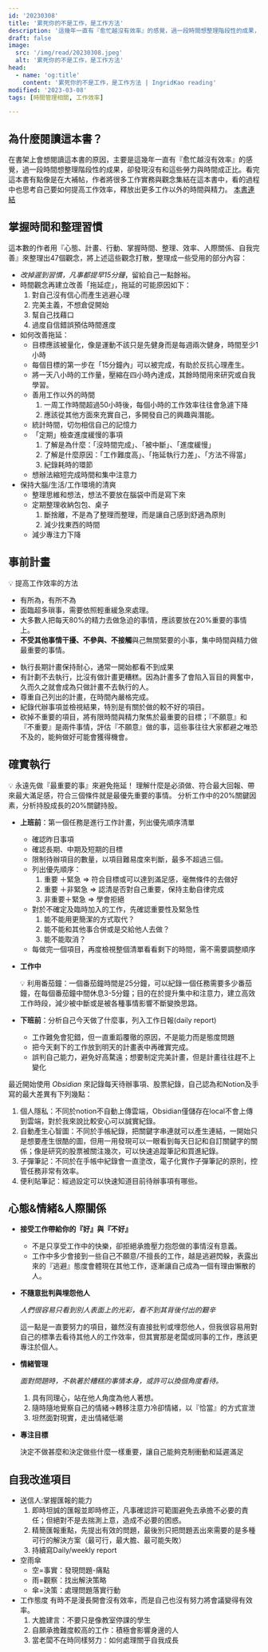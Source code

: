 ```yaml
---
id: '20230308'
title: '累死你的不是工作，是工作方法'
description: '這幾年一直有『愈忙越沒有效率』的感覺，過一段時間想整理階段性的成果，卻發現沒有和這些勞力與時間成正比；透過閱讀這本書思考自己要如何提高工作效率，釋放出更多工作以外的時間與精力。'
draft: false
image:
  src: '/img/read/20230308.jpeg'
  alt: '累死你的不是工作，是工作方法'
head:
  - name: 'og:title'
    content: '累死你的不是工作，是工作方法 | IngridKao reading'
modified: '2023-03-08'
tags: [時間管理相關, 工作效率]

---
```




## 為什麼閱讀這本書？

在書架上會想閱讀這本書的原因，主要是這幾年一直有『愈忙越沒有效率』的感覺，過一段時間想整理階段性的成果，卻發現沒有和這些勞力與時間成正比。看完這本書有點像是在大補帖，作者將很多工作實務與觀念集結在這本書中，看的過程中也思考自己要如何提高工作效率，釋放出更多工作以外的時間與精力。
[本書連結](https://www.taaze.tw/apredir.html?ap135980352_a_11100950362?a=t)



## 掌握時間和整理習慣
這本數的作者用『心態、計畫、行動、掌握時間、整理、效率、人際關係、自我完善』來整理出47個觀念，將上述這些觀念打散，整理成一些受用的部分內容：

- *改掉遲到習慣，凡事都提早15分鐘*，留給自己一點餘裕。
- 時間觀念再建立改善「拖延症」，拖延的可能原因如下：
    1. 對自己沒有信心而產生逃避心理
    2. 完美主義，不想倉促開始
    3. 幫自己找藉口
    4. 過度自信錯誤預估時間進度
- 如何改善拖延：
    - 目標應該被量化，像是運動不該只是先健身而是每週兩次健身，時間至少1小時
    - 每個目標的第一步在「15分鐘內」可以被完成，有助於反抗心理產生。
    - 將一天八小時的工作量，壓縮在四小時內達成，其餘時間用來研究或自我學習。
    - 善用工作以外的時間
        1. 一周工作時間超過50小時後，每個小時的工作效率往往會急遽下降
        2. 應該從其他方面來充實自己，多開發自己的興趣與潛能。
    - 統計時間，切勿相信自己的記憶力
    - 「定期」檢查進度緩慢的事項
        1. 了解是為什麼：「沒時間完成」、「被中斷」、「進度緩慢」
        2. 了解是什麼原因：「工作難度高」、「拖延執行力差」、「方法不得當」
        3. 紀錄耗時的環節
    - 想辦法縮短完成時間和集中注意力
- 保持大腦/生活/工作環境的清爽
    - 整理思維和想法，想法不要放在腦袋中而是寫下來
    - 定期整理收納包包、桌子
        1. 斷捨離，不是為了整理而整理，而是讓自己感到舒適為原則
        2. 減少找東西的時間
    - 減少專注力下降

## 事前計畫

<div class="callout">
💡 提高工作效率的方法

- 有所為，有所不為
- 面臨超多瑣事，需要依照輕重緩急來處理。
- 大多數人把每天80%的精力去做急迫的事情，應該要放在20%重要的事情上。
- **不受其他事情干擾、不參與、不接觸**與己無關緊要的小事，集中時間與精力做最重要的事情。
</div>

- 執行長期計畫保持耐心，通常一開始都看不到成果
- 有計劃不去執行，比沒有做計畫更糟糕。因為計畫多了會陷入盲目的興奮中，久而久之就會成為只做計畫不去執行的人。
- 尊重自己列出的計畫，在時間內嚴格完成。
- 紀錄代辦事項並檢視結果，特別是有關於做的較不好的項目。
- 砍掉不重要的項目，將有限時間與精力聚焦於最重要的目標；『不願意』和『不重要』是兩件事情，評估『不願意』做的事，這些事往往大家都避之唯恐不及的，能夠做好可能會獲得機會。


## 確實執行

<div class="callout">
💡 永遠先做『最重要的事』來避免拖延！
  理解什麼是必須做、符合最大回報、帶來最大滿足感，符合三個條件就是最優先重要的事情。
  分析工作中的20%關鍵因素，分析持股成長的20%關鍵持股。
</div>

- **上班前**：第一個任務是進行工作計畫，列出優先順序清單
    - 確認昨日事項
    - 確認長期、中期及短期的目標
    - 限制待辦項目的數量，以項目難易度來判斷，最多不超過三個。
    - 列出優先順序：
        1. 重要 ＋緊急    ⇒ 符合目標或可以達到滿足感，毫無條件的去做好
        2. 重要 ＋非緊急  ⇒ 認清是否對自己重要，保持主動自律完成
        3. 非重要＋緊急   ⇒ 學會拒絕
    - 對於不確定及臨時加入的工作，先確認重要性及緊急性
        1. 能不能用更簡潔的方式取代？
        2. 能不能和其他事合併或是交給他人去做？
        3. 能不能取消？
    - 每做完一個項目，再度檢視整個清單看看剩下的時間，需不需要調整順序

- **工作中**
    
  <div class="callout">
    💡 利用番茄鐘：一個番茄鐘時間是25分鐘，可以紀錄一個任務需要多少番茄鐘，在每個番茄鐘中間休息3-5分鐘；目的在於提升集中和注意力，建立高效工作時段，減少被中斷或是被各種事情影響不斷變換思路。
  </div>
    
- **下班前**：分析自己今天做了什麼事，列入工作日報(daily report)
    - 工作難免會犯錯，但一直重蹈覆徹的原因，不是能力而是態度問題
    - 把今天剩下的工作放到明天的計畫表中再確實完成。
    - 誤判自己能力，避免好高騖遠；想要制定完美計畫，但是計畫往往趕不上變化
    

 
最近開始使用 *Obsidian* 來記錄每天待辦事項、股票紀錄，自己認為和Notion及手寫的最大差異有下列幾點：

1. 個人隱私：不同於notion不自動上傳雲端，Obsidian僅儲存在local不會上傳到雲端，對於我來說比較安心可以誠實紀錄。
2. 自動產生心智圖：不同於手帳紀錄，把關鍵字串連就可以產生連結，一開始只是想要產生很酷的圖，但用一用發現可以一眼看到每天日記和自訂關鍵字的關係；像是研究的股票被關注幾次，可以快速追蹤筆記和買進紀錄。
3. 子彈筆記：不同於在手帳中紀錄會一直塗改，電子化實作子彈筆記的原則，控管任務非常有效率。
4. 便利貼筆記：經過設定可以快速知道目前待辦事項有哪些。



## 心態&情緒&人際關係

- **接受工作帶給你的『好』與『不好』**
    - 不是只享受工作中的快樂，卻拒絕承擔壓力抱怨做的事情沒有意義。
    - 工作中多少會接到一些自己不願意/不擅長的工作，越是逃避閃躲，表露出來的『逃避』態度會體現在其他工作，逐漸讓自己成為一個有理由懶散的人。
    


- **不隨意批判與埋怨他人**

    *人們很容易只看到別人表面上的光彩，看不到其背後付出的艱辛*

    這一點是一直要努力的項目，雖然沒有直接批判或埋怨他人，但我很容易用對自己的標準去看待其他人的工作效率，但其實那是老闆或同事的工作，應該更專注於個人。
    


- **情緒管理**

    *面對問題時，不執著於糟糕的事情本身，或許可以換個角度看待。*
    1. 具有同理心，站在他人角度為他人著想。
    2. 隨時隨地覺察自己的情緒→轉移注意力冷卻情緒，以『恰當』的方式宣泄
    3. 坦然面對現實，走出情緒低潮

    

- **專注目標**

    決定不做甚麼和決定做些什麼一樣重要，讓自己能夠克制衝動和延遲滿足
        


## 自我改進項目

- 送信人:掌握匯報的能力
    1. 即時坦誠的匯報並即時修正，凡事確認許可範圍避免去承擔不必要的責任；但絕對不是去揣測上意，造成不必要的困惑。
    2. 精簡匯報重點，先提出有效的問題，最後別只把問題丟出來需要的是多種可行的解決方案（最可行，最大膽、最可能失敗）
    3. 持續寫Daily/weekly report
- 空雨傘
    - 空=事實：發現問題-痛點
    - 雨=觀察：找出解決策略
    - 傘=決策：處理問題落實行動
- 工作態度
  有時不是漫長開會沒有效率，而是自己也沒有努力將會議變得有效率。
  1. 大膽建言：不要只是像教室停課的學生
  2. 自願承擔難度較高的工作：積極會影響身邊的人
  3. 當老闆不在時同樣努力：如何處理關乎自我成長